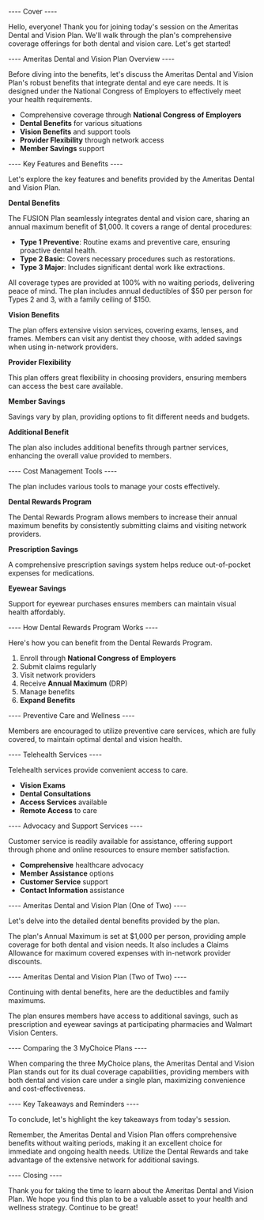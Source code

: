 ---- Cover ----

Hello, everyone! Thank you for joining today's session on the Ameritas Dental and Vision Plan. We'll walk through the plan's comprehensive coverage offerings for both dental and vision care. Let's get started!

---- Ameritas Dental and Vision Plan Overview ----

Before diving into the benefits, let's discuss the Ameritas Dental and Vision Plan's robust benefits that integrate dental and eye care needs. It is designed under the National Congress of Employers to effectively meet your health requirements.

- Comprehensive coverage through **National Congress of Employers**
- **Dental Benefits** for various situations
- **Vision Benefits** and support tools
- **Provider Flexibility** through network access
- **Member Savings** support

---- Key Features and Benefits ----

Let's explore the key features and benefits provided by the Ameritas Dental and Vision Plan.

**Dental Benefits**

The FUSION Plan seamlessly integrates dental and vision care, sharing an annual maximum benefit of $1,000. It covers a range of dental procedures:

- **Type 1 Preventive**: Routine exams and preventive care, ensuring proactive dental health.
- **Type 2 Basic**: Covers necessary procedures such as restorations.
- **Type 3 Major**: Includes significant dental work like extractions.

All coverage types are provided at 100% with no waiting periods, delivering peace of mind. The plan includes annual deductibles of $50 per person for Types 2 and 3, with a family ceiling of $150.

**Vision Benefits**

The plan offers extensive vision services, covering exams, lenses, and frames. Members can visit any dentist they choose, with added savings when using in-network providers.

**Provider Flexibility**

This plan offers great flexibility in choosing providers, ensuring members can access the best care available.

**Member Savings**

Savings vary by plan, providing options to fit different needs and budgets.

**Additional Benefit**

The plan also includes additional benefits through partner services, enhancing the overall value provided to members.

---- Cost Management Tools ----

The plan includes various tools to manage your costs effectively.

**Dental Rewards Program**

The Dental Rewards Program allows members to increase their annual maximum benefits by consistently submitting claims and visiting network providers.

**Prescription Savings**

A comprehensive prescription savings system helps reduce out-of-pocket expenses for medications.

**Eyewear Savings**

Support for eyewear purchases ensures members can maintain visual health affordably.

---- How Dental Rewards Program Works ----

Here's how you can benefit from the Dental Rewards Program.

1. Enroll through **National Congress of Employers**
2. Submit claims regularly
3. Visit network providers
4. Receive **Annual Maximum** (DRP)
5. Manage benefits
6. **Expand Benefits**

---- Preventive Care and Wellness ----

Members are encouraged to utilize preventive care services, which are fully covered, to maintain optimal dental and vision health.

---- Telehealth Services ----

Telehealth services provide convenient access to care.

- **Vision Exams**
- **Dental Consultations**
- **Access Services** available
- **Remote Access** to care

---- Advocacy and Support Services ----

Customer service is readily available for assistance, offering support through phone and online resources to ensure member satisfaction.

- **Comprehensive** healthcare advocacy
- **Member Assistance** options
- **Customer Service** support
- **Contact Information** assistance

---- Ameritas Dental and Vision Plan (One of Two) ----

Let's delve into the detailed dental benefits provided by the plan.

The plan's Annual Maximum is set at $1,000 per person, providing ample coverage for both dental and vision needs. It also includes a Claims Allowance for maximum covered expenses with in-network provider discounts.

---- Ameritas Dental and Vision Plan (Two of Two) ----

Continuing with dental benefits, here are the deductibles and family maximums.

The plan ensures members have access to additional savings, such as prescription and eyewear savings at participating pharmacies and Walmart Vision Centers.

---- Comparing the 3 MyChoice Plans ----

When comparing the three MyChoice plans, the Ameritas Dental and Vision Plan stands out for its dual coverage capabilities, providing members with both dental and vision care under a single plan, maximizing convenience and cost-effectiveness.

---- Key Takeaways and Reminders ----

To conclude, let's highlight the key takeaways from today's session.

Remember, the Ameritas Dental and Vision Plan offers comprehensive benefits without waiting periods, making it an excellent choice for immediate and ongoing health needs. Utilize the Dental Rewards and take advantage of the extensive network for additional savings.

---- Closing ----

Thank you for taking the time to learn about the Ameritas Dental and Vision Plan. We hope you find this plan to be a valuable asset to your health and wellness strategy. Continue to be great!
